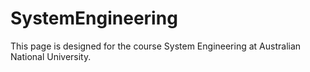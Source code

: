 # SystemEngineering
This page is designed for the course System Engineering at Australian National University. 
